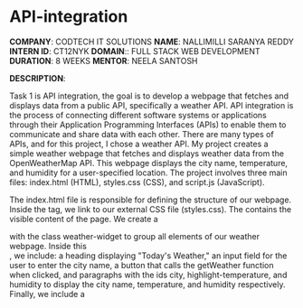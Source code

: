 # API-integration
**COMPANY**: CODTECH IT SOLUTIONS
**NAME**: NALLIMILLI SARANYA REDDY
**INTERN ID**: CT12NYK
**DOMAIN**:: FULL STACK WEB DEVELOPMENT
**DURATION**: 8 WEEKS
**MENTOR**: NEELA SANTOSH

**DESCRIPTION**:

Task 1 is API integration, the goal is to develop a webpage that fetches and displays data from a public API, specifically a weather API. API integration is the process of connecting different software systems or applications through their Application Programming Interfaces (APIs) to enable them to communicate and share data with each other. There are many types of APIs, and for this project, I chose a weather API. My project creates a simple weather webpage that fetches and displays weather data from the OpenWeatherMap API. This webpage displays the city name, temperature, and humidity for a user-specified location. The project involves three main files: index.html (HTML), styles.css (CSS), and script.js (JavaScript).

The index.html file is responsible for defining the structure of our webpage. Inside the <head> tag, we link to our external CSS file (styles.css). The <body> contains the visible content of the page. We create a <div> with the class weather-widget to group all elements of our weather webpage. Inside this <div>, we include: a heading displaying "Today's Weather," an input field for the user to enter the city name, a button that calls the getWeather function when clicked, and paragraphs with the ids city, highlight-temperature, and humidity to display the city name, temperature, and humidity respectively. Finally, we include a <script> tag to link to our external JavaScript file (script.js).

The styles.css file provides the styling for our weather widget. These styles set the font family for the entire body to Arial, create a flexbox layout to center the content, set the height to fill the viewport, remove default margins, and set a background color. The .weather-widget class styles the main container with a white background, padding, rounded corners, a subtle shadow, and centered text. These styles define the appearance of the input field and buttons, including padding, margins, border styles, colors, and hover effects.

The script.js file handles the functionality of fetching and displaying weather data. To generate our API key, we need to log in to the OpenWeatherMap API, click on register,click on my API keys,generate our API key, and copy it. In script.js, we define constants to store our OpenWeatherMap API key and base URL. The getWeather function retrieves the city name from the input field, constructs the API URL, makes a fetch request to the API, and calls the displayWeather function with the response data. The displayWeather function updates the DOM elements with the fetched data. If the data is invalid, it sets default "Not found" or "N/A" values.

This project demonstrates a simple yet effective way to create a weather webpage using HTML, CSS, and JavaScript. It involves fetching data from an external API, handling user input, and dynamically updating the webpage content. The combination of a clean HTML structure, responsive CSS styling, and JavaScript functionality makes this project an excellent starting point for anyone looking to learn web development and API integration.


**OUTPUT**


![Image](https://github.com/user-attachments/assets/a9d6d159-cbda-4cc3-a910-cbefb32f544f)
![Image](https://github.com/user-attachments/assets/f3a15462-cf1c-4ba4-814e-a195c7e4c5d3)
![Image](https://github.com/user-attachments/assets/7104bafc-ad8f-4ef8-a431-b79c7ec36865)

